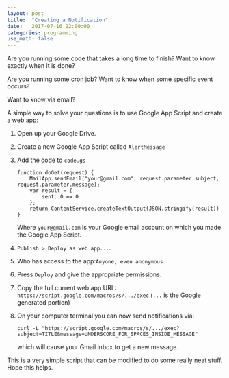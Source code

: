 ```yaml
---
layout: post
title:  "Creating a Notification"
date:   2017-07-16 22:00:00
categories: programming
use_math: false
---
```


Are you running some code that takes a long time to finish? Want to know exactly when it is done? 

Are you running some cron job? Want to know when some specific event occurs?

Want to know via email?



A simple way to solve your questions is to use Google App Script and create a web app:

1. Open up your Google Drive.

2. Create a new Google App Script called `AlertMessage`

3. Add the code to `code.gs`  
	```
	function doGet(request) {
		MailApp.sendEmail("your@gmail.com", request.parameter.subject, request.parameter.message);
		var result = {
			sent: 0 == 0
		};
		return ContentService.createTextOutput(JSON.stringify(result))
	}
	```
	Where `your@gmail.com` is your Google email account on which you made the Google App Script.

4. `Publish > Deploy as web app...`.

5. Who has access to the app:`Anyone, even anonymous`

6. Press `Deploy` and give the appropriate permissions.

7. Copy the full current web app URL: `https://script.google.com/macros/s/.../exec` (`...` is the Google generated portion)

8. On your computer terminal you can now send notifications via:  
	```
	curl -L "https://script.google.com/macros/s/.../exec?subject=TITLE&message=UNDERSCORE_FOR_SPACES_INSIDE_MESSAGE"
	```
	which will cause your Gmail inbox to get a new message.



This is a very simple script that can be modified to do some really neat stuff. Hope this helps.

